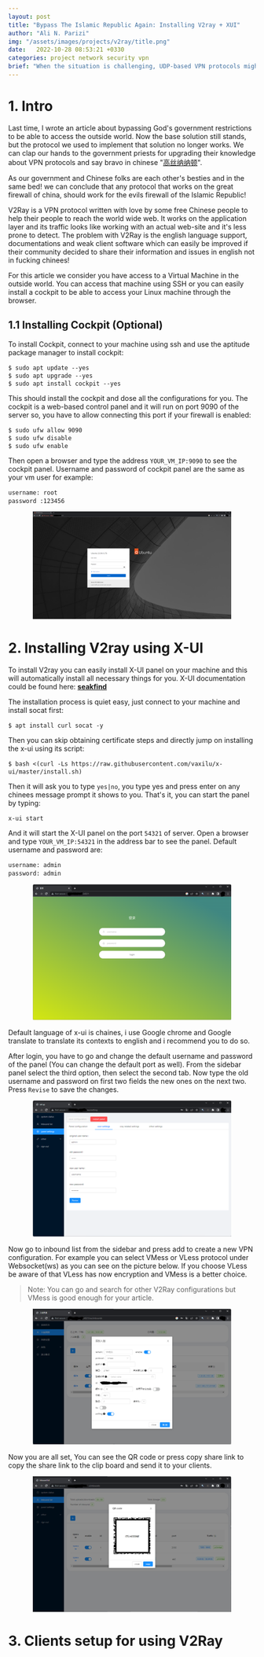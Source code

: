 ```yaml
---
layout: post
title: "Bypass The Islamic Republic Again: Installing V2ray + XUI"
author: "Ali N. Parizi"
img: "/assets/images/projects/v2ray/title.png"
date:   2022-10-28 08:53:21 +0330
categories: project network security vpn
brief: "When the situation is challenging, UDP-based VPN protocols might not work and we have to use something else to be able to bypass this madness. This tutorial is about installing and configuring the popular Chinese VPN protocol V2Ray on a ubuntu server using a web-based control panel called X-UI."
---
```


# 1. Intro
Last time, I wrote an article about bypassing God's government restrictions to be able to access the outside world. Now the base solution still stands, but the protocol we used to implement that solution no longer works. We can clap our hands to the government priests for upgrading their knowledge about VPN protocols and say bravo in chinese "[高丝纳纳顿](#0 "Kose na na ton!")". 

As our government and Chinese folks are each other's besties and in the same bed! we can conclude that any protocol that works on the great firewall of china, should work for the evils firewall of the Islamic Republic!

V2Ray is a VPN protocol written with love by some free Chinese people to help their people to reach the world wide web. It works on the application layer and its traffic looks like working with an actual web-site and it's less prone to detect. The problem with V2Ray is the english language support, documentations and weak client software which can easily be improved if their community decided to share their information and issues in english not in fucking chinees!

For this article we consider you have access to a Virtual Machine in the outside world. You can access that machine using SSH or you can easily install a cockpit to be able to access your Linux machine through the browser.

## 1.1 Installing Cockpit (Optional)
To install Cockpit, connect to your machine using ssh and use the aptitude package manager to install cockpit:

```console
$ sudo apt update --yes
$ sudo apt upgrade --yes
$ sudo apt install cockpit --yes
```

This should install the cockpit and dose all the configurations for you. The cockpit is a web-based control panel and it will run on port 9090 of the server so, you have to allow connecting this port if your firewall is enabled:

```console
$ sudo ufw allow 9090
$ sudo ufw disable
$ sudo ufw enable
```

Then open a browser and type the address `YOUR_VM_IP:9090` to see the cockpit panel.
Username and password of cockpit panel are the same as your vm user for example:

```txt
username: root
password :123456
```

<p align=center>
    <img width="80%" src="/assets/images/projects/v2ray/cockpit.png">
</p>

# 2. Installing V2ray using X-UI
To install V2ray you can easily install X-UI panel on your machine and this will automatically install all necessary things for you. X-UI documentation could be found here: [**seakfind**](https://seakfind.github.io/2021/10/10/X-UI/)

The installation process is quiet easy, just connect to your machine and install socat first:

```console
$ apt install curl socat -y
```

Then you can skip obtaining certificate steps and directly jump on installing the x-ui using its script:

```console
$ bash <(curl -Ls https://raw.githubusercontent.com/vaxilu/x-ui/master/install.sh)
```
Then it will ask you to type `yes|no`, you type yes and press enter on any chinees message prompt it shows to you. That's it, you can start the panel by typing:

```console
x-ui start
```

And it will start the X-UI panel on the port `54321` of server. Open a browser and type `YOUR_VM_IP:54321` in the address bar to see the panel. Default username and password are:

```txt
username: admin
password: admin
```

<p align=center>
    <img width="80%" src="/assets/images/projects/v2ray/xui.png">
</p>

Default language of x-ui is chaines, i use Google chrome and Google translate to translate its contexts to english and i recommend you to do so.

After login, you have to go and change the default username and password of the panel (You can change the default port as well). From the sidebar panel select the third option, then select the second tab. Now type the old username and password on first two fields the new ones on the next two. Press `Revise` to save the changes.

<p align=center>
    <img width="80%" src="/assets/images/projects/v2ray/x-ui-1.png">
</p>

Now go to inbound list from the sidebar and press add to create a new VPN configuration. For example you can select VMess or VLess protocol under Websocket(ws) as you can see on the picture below. If you choose VLess be aware of that VLess has now encryption and VMess is a better choice. 

> Note: You can go and search for other V2Ray configurations but VMess is good enough for your article.

<p align=center>
    <img width="80%" src="/assets/images/projects/v2ray/xui-u.png">
</p>



Now you are all set, You can see the QR code or press copy share link to copy the share link to the clip board and send it to your clients.

<p align=center>
    <img width="80%" src="/assets/images/projects/v2ray/x-ui-2.png">
</p>

# 3. Clients setup for using V2Ray


 
